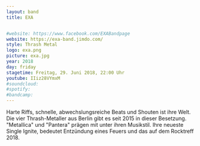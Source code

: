 ```yaml
---
layout: band
title: EXA


#website: https://www.facebook.com/EXABandpage
website: https://exa-band.jimdo.com/
style: Thrash Metal
logo: exa.png
picture: exa.jpg
year: 2018
day: friday
stagetime: Freitag, 29. Juni 2018, 22:00 Uhr
youtube: IIiz28VYmxM
#soundcloud:
#spotify:
#bandcamp:
---
```


Harte Riffs, schnelle, abwechslungsreiche Beats und Shouten ist ihre Welt. Die
vier Thrash-Metaller aus Berlin gibt es seit 2015 in dieser Besetzung.
"Metallica" und "Pantera" prägen mit unter ihren Musikstil. Ihre neueste
Single Ignite, bedeutet Entzündung eines Feuers und das auf dem Rocktreff
2018.
